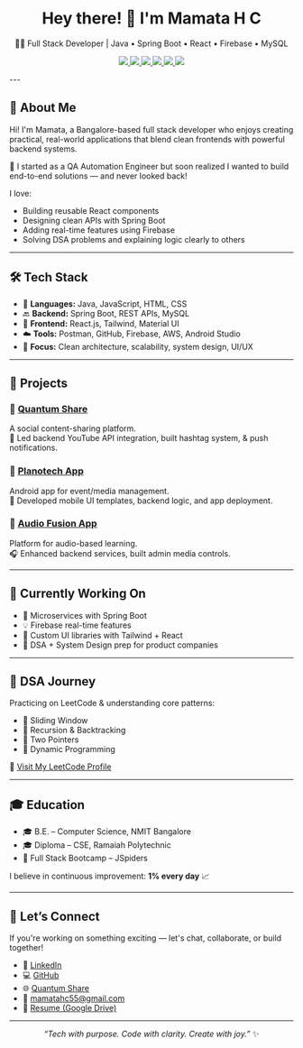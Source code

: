 <h1 align="center">Hey there! 👋 I'm Mamata H C</h1>
<p align="center">🧑‍💻 Full Stack Developer | Java • Spring Boot • React • Firebase • MySQL</p>

<p align="center">
  <a href="https://www.linkedin.com/in/mamatahc" target="_blank">
    <img src="https://img.shields.io/badge/Connect%20on-LinkedIn-%230077B5?style=flat-square&logo=linkedin&logoColor=white" />
  </a>
  <a href="mailto:mamatahc55@gmail.com" target="_blank">
    <img src="https://img.shields.io/badge/Email-Me-D14836?style=flat-square&logo=gmail&logoColor=white" />
  </a>
  <a href="https://github.com/Mamatahc" target="_blank">
    <img src="https://img.shields.io/badge/GitHub-Profile-181717?style=flat-square&logo=github&logoColor=white" />
  </a>
  <a href="https://quantumshare.quantumparadigm.in" target="_blank">
    <img src="https://img.shields.io/badge/Live%20Project-Quantum%20Share-%2300C853?style=flat-square&logo=vercel&logoColor=white" />
  </a>
  <a href="https://leetcode.com/u/MamataC15/" target="_blank">
    <img src="https://img.shields.io/badge/LeetCode-Practice-FFA116?style=flat-square&logo=leetcode&logoColor=black" />
  </a>
  <a href="https://drive.google.com/file/d/1fHMQBk7lZEZHqCxU-9zSaw0MH_87goNY/view?usp=drivesdk" target="_blank">
    <img src="https://img.shields.io/badge/View-Resume-blue?style=flat-square&logo=adobeacrobatreader&logoColor=white" />
  </a>
</p>
---

## 💬 About Me

Hi! I'm Mamata, a Bangalore-based full stack developer who enjoys creating practical, real-world applications that blend clean frontends with powerful backend systems.

💼 I started as a QA Automation Engineer but soon realized I wanted to build end-to-end solutions — and never looked back!

I love:
- Building reusable React components
- Designing clean APIs with Spring Boot
- Adding real-time features using Firebase
- Solving DSA problems and explaining logic clearly to others

---

## 🛠️ Tech Stack

- 🧩 **Languages:** Java, JavaScript, HTML, CSS  
- 🔙 **Backend:** Spring Boot, REST APIs, MySQL  
- 🎨 **Frontend:** React.js, Tailwind, Material UI  
- ☁️ **Tools:** Postman, GitHub, Firebase, AWS, Android Studio  
- 🧠 **Focus:** Clean architecture, scalability, system design, UI/UX

---

## 🚀 Projects

### 📌 [Quantum Share](https://quantumshare.quantumparadigm.in)  
A social content-sharing platform.  
🔧 Led backend YouTube API integration, built hashtag system, & push notifications.

### 📌 [Planotech App](https://play.google.com/store/apps/details?id=com.planotech.planotech)  
Android app for event/media management.  
🎨 Developed mobile UI templates, backend logic, and app deployment.

### 📌 [Audio Fusion App](https://www.quantumparadigm.in/mobile-app-development/)  
Platform for audio-based learning.  
🎧 Enhanced backend services, built admin media controls.

---

## 🎯 Currently Working On

- 🔄 Microservices with Spring Boot  
- 💡 Firebase real-time features  
- 🎨 Custom UI libraries with Tailwind + React  
- 🧩 DSA + System Design prep for product companies

---

## 🧠 DSA Journey

Practicing on LeetCode & understanding core patterns:

- 🔹 Sliding Window  
- 🔹 Recursion & Backtracking  
- 🔹 Two Pointers  
- 🔹 Dynamic Programming  

🔗 [Visit My LeetCode Profile](https://leetcode.com/u/MamataC15/)

---

## 🎓 Education

- 🎓 B.E. – Computer Science, NMIT Bangalore  
- 🎓 Diploma – CSE, Ramaiah Polytechnic  
- 📘 Full Stack Bootcamp – JSpiders

I believe in continuous improvement: **1% every day** 📈

---

## 🤝 Let’s Connect

If you're working on something exciting — let's chat, collaborate, or build together!

- 💼 [LinkedIn](https://www.linkedin.com/in/mamatahc)  
- 💻 [GitHub](https://github.com/Mamatahc)  
- 🌐 [Quantum Share](https://quantumshare.quantumparadigm.in)  
- 📧 mamatahc55@gmail.com  
- 📄 [Resume (Google Drive)](https://drive.google.com/file/d/1fHMQBk7lZEZHqCxU-9zSaw0MH_87goNY/view?usp=drivesdk)

---

<p align="center"><i>“Tech with purpose. Code with clarity. Create with joy.”</i> ✨</p>

